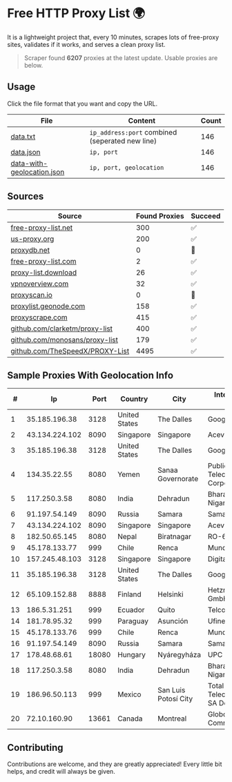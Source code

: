 
# Free HTTP Proxy List 🌍

It is a lightweight project that, every 10 minutes, scrapes lots of free-proxy sites, validates if it works, and serves a clean proxy list.


> Scraper found **6207** proxies at the latest update. Usable proxies are below.

## Usage

Click the file format that you want and copy the URL.


|File|Content|Count|
|----|-------|-----|
|[data.txt](https://raw.githubusercontent.com/themiralay/Proxy-List-World/master/data.txt)|`ip_address:port` combined (seperated new line)|146|
|[data.json](https://raw.githubusercontent.com/themiralay/Proxy-List-World/master/data.json)|`ip, port`|146|
|[data-with-geolocation.json](https://raw.githubusercontent.com/themiralay/Proxy-List-World/master/data-with-geolocation.json)|`ip, port, geolocation`|146|

## Sources

|Source|Found Proxies|Succeed|
|------|-------------|-------|
|[free-proxy-list.net](https://free-proxy-list.net)|300|✅|
|[us-proxy.org](https://www.us-proxy.org)|200|✅|
|[proxydb.net](http://proxydb.net)|0|🚫|
|[free-proxy-list.com](https://free-proxy-list.com/?page=&port=&type%5B%5D=http&type%5B%5D=https&up_time=0&search=Search)|2|✅|
|[proxy-list.download](https://www.proxy-list.download/HTTP)|26|✅|
|[vpnoverview.com](https://vpnoverview.com/privacy/anonymous-browsing/free-proxy-servers)|32|✅|
|[proxyscan.io](https://www.proxyscan.io)|0|🚫|
|[proxylist.geonode.com](https://proxylist.geonode.com/api/proxy-list?limit=300&page=1&sort_by=lastChecked&sort_type=desc&protocols=http,https)|158|✅|
|[proxyscrape.com](https://api.proxyscrape.com/v2/?request=displayproxies&protocol=http&timeout=10000&country=all&ssl=all&anonymity=all)|415|✅|
|[github.com/clarketm/proxy-list](https://raw.githubusercontent.com/clarketm/proxy-list/master/proxy-list-raw.txt)|400|✅|
|[github.com/monosans/proxy-list](https://raw.githubusercontent.com/monosans/proxy-list/main/proxies/http.txt)|179|✅|
|[github.com/TheSpeedX/PROXY-List](https://raw.githubusercontent.com/TheSpeedX/PROXY-List/master/http.txt)|4495|✅|


## Sample Proxies With Geolocation Info

|#|Ip|Port|Country|City|Internet Service Provider|
|-|--|----|-------|----|-------------------------|
|1|35.185.196.38|3128|United States|The Dalles|Google LLC|
|2|43.134.224.102|8090|Singapore|Singapore|Aceville Pte.ltd|
|3|35.185.196.38|3128|United States|The Dalles|Google LLC|
|4|134.35.22.55|8080|Yemen|Sanaa Governorate|Public Telecommunication Corporation|
|5|117.250.3.58|8080|India|Dehradun|Bharat Sanchar Nigam Ltd|
|6|91.197.54.149|8090|Russia|Samara|SamaraEnergo PJSC|
|7|43.134.224.102|8090|Singapore|Singapore|Aceville Pte.ltd|
|8|182.50.65.145|8080|Nepal|Biratnagar|RO-65 BroadLink|
|9|45.178.133.77|999|Chile|Renca|Mundonet S.p.A|
|10|157.245.48.103|3128|Singapore|Singapore|DigitalOcean, LLC|
|11|35.185.196.38|3128|United States|The Dalles|Google LLC|
|12|65.109.152.88|8888|Finland|Helsinki|Hetzner Online GmbH|
|13|186.5.31.251|999|Ecuador|Quito|Telconet S.A|
|14|181.78.95.32|999|Paraguay|Asunción|Ufinet Paraguay S.A|
|15|45.178.133.76|999|Chile|Renca|Mundonet S.p.A|
|16|91.197.54.149|8090|Russia|Samara|SamaraEnergo PJSC|
|17|178.48.68.61|18080|Hungary|Nyáregyháza|UPC|
|18|117.250.3.58|8080|India|Dehradun|Bharat Sanchar Nigam Ltd|
|19|186.96.50.113|999|Mexico|San Luis Potosí City|Total Play Telecomunicaciones SA De CV|
|20|72.10.160.90|13661|Canada|Montreal|GloboTech Communications|



## Contributing

Contributions are welcome, and they are greatly appreciated! Every
little bit helps, and credit will always be given.

